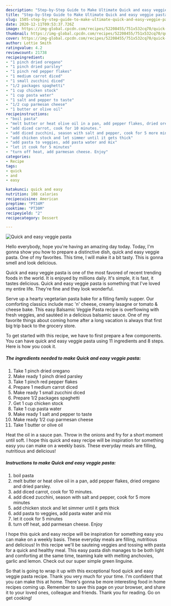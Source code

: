 ```yaml
---
description: "Step-by-Step Guide to Make Ultimate Quick and easy veggie pasta"
title: "Step-by-Step Guide to Make Ultimate Quick and easy veggie pasta"
slug: 1505-step-by-step-guide-to-make-ultimate-quick-and-easy-veggie-pasta
date: 2020-12-11T09:53:37.726Z
image: https://img-global.cpcdn.com/recipes/52208455/751x532cq70/quick-and-easy-veggie-pasta-recipe-main-photo.jpg
thumbnail: https://img-global.cpcdn.com/recipes/52208455/751x532cq70/quick-and-easy-veggie-pasta-recipe-main-photo.jpg
cover: https://img-global.cpcdn.com/recipes/52208455/751x532cq70/quick-and-easy-veggie-pasta-recipe-main-photo.jpg
author: Lottie Smith
ratingvalue: 4.2
reviewcount: 21738
recipeingredient:
- "1 pinch dried oregano"
- "1 pinch dried parsley"
- "1 pinch red pepper flakes"
- "1 medium carrot diced"
- "1 small zucchini diced"
- "1/2 packages spaghetti"
- "1 cup chicken stock"
- "1 cup pasta water"
- "1 salt and pepper to taste"
- "1/2 cup parmesan cheese"
- "1 butter or olive oil"
recipeinstructions:
- "boil pasta"
- "melt butter or heat olive oil in a pan, add pepper flakes, dried oregano and dried parsley."
- "add diced carrot, cook for 10 minutes."
- "add diced zucchini, season with salt and pepper, cook for 5 more minutes"
- "add chicken stock and let simmer until it gets thick"
- "add pasta to veggies, add pasta water and mix"
- "let it cook for 5 minutes"
- "turn off heat, add parmesan cheese. Enjoy"
categories:
- Recipe
tags:
- quick
- and
- easy

katakunci: quick and easy 
nutrition: 108 calories
recipecuisine: American
preptime: "PT34M"
cooktime: "PT30M"
recipeyield: "2"
recipecategory: Dessert

---
```



![Quick and easy veggie pasta](https://img-global.cpcdn.com/recipes/52208455/751x532cq70/quick-and-easy-veggie-pasta-recipe-main-photo.jpg)

Hello everybody, hope you're having an amazing day today. Today, I'm gonna show you how to prepare a distinctive dish, quick and easy veggie pasta. One of my favorites. This time, I will make it a bit tasty. This is gonna smell and look delicious.

Quick and easy veggie pasta is one of the most favored of recent trending foods in the world. It is enjoyed by millions daily. It's simple, it is fast, it tastes delicious. Quick and easy veggie pasta is something that I've loved my entire life. They're fine and they look wonderful.

Serve up a hearty vegetarian pasta bake for a filling family supper. Our comforting classics include mac &#39;n&#39; cheese, creamy lasagne or tomato &amp; cheese bake. This easy Balsamic Veggie Pasta recipe is overflowing with fresh veggies, and sautéed in a delicious balsamic sauce. One of my favorite things about coming home after a long vacation is always that first big trip back to the grocery store.


To get started with this recipe, we have to first prepare a few components. You can have quick and easy veggie pasta using 11 ingredients and 8 steps. Here is how you cook it.

<!--inarticleads1-->

##### The ingredients needed to make Quick and easy veggie pasta:

1. Take 1 pinch dried oregano
1. Make ready 1 pinch dried parsley
1. Take 1 pinch red pepper flakes
1. Prepare 1 medium carrot diced
1. Make ready 1 small zucchini diced
1. Prepare 1/2 packages spaghetti
1. Get 1 cup chicken stock
1. Take 1 cup pasta water
1. Make ready 1 salt and pepper to taste
1. Make ready 1/2 cup parmesan cheese
1. Take 1 butter or olive oil


Heat the oil in a sauce pan. Throw in the onions and fry for a short moment until soft. I hope this quick and easy recipe will be inspiration for something easy you can make on a weekly basis. These everyday meals are filling, nutritious and delicious! 

<!--inarticleads2-->

##### Instructions to make Quick and easy veggie pasta:

1. boil pasta
1. melt butter or heat olive oil in a pan, add pepper flakes, dried oregano and dried parsley.
1. add diced carrot, cook for 10 minutes.
1. add diced zucchini, season with salt and pepper, cook for 5 more minutes
1. add chicken stock and let simmer until it gets thick
1. add pasta to veggies, add pasta water and mix
1. let it cook for 5 minutes
1. turn off heat, add parmesan cheese. Enjoy


I hope this quick and easy recipe will be inspiration for something easy you can make on a weekly basis. These everyday meals are filling, nutritious and delicious! In this recipe we&#39;ll be sauteing veggies and tossing with pasta for a quick and healthy meal. This easy pasta dish manages to be both light and comforting at the same time, teaming kale with melting anchovies, garlic and lemon. Check out our super simple green linguine. 

So that is going to wrap it up with this exceptional food quick and easy veggie pasta recipe. Thank you very much for your time. I'm confident that you can make this at home. There's gonna be more interesting food in home recipes coming up. Remember to save this page on your browser, and share it to your loved ones, colleague and friends. Thank you for reading. Go on get cooking!

